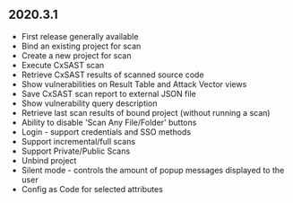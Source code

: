 ## 2020.3.1

* First release generally available
* Bind an existing project for scan
* Create a new project for scan
* Execute CxSAST scan
* Retrieve CxSAST results of scanned source code
* Show vulnerabilities on Result Table and Attack Vector views
* Save CxSAST scan report to external JSON file
* Show vulnerability query description
* Retrieve last scan results of bound project (without running a scan)
* Ability to disable 'Scan Any File/Folder' buttons
* Login - support credentials and SSO methods
* Support incremental/full scans
* Support Private/Public Scans
* Unbind project
* Silent mode - controls the amount of popup messages displayed to the user
* Config as Code for selected attributes
